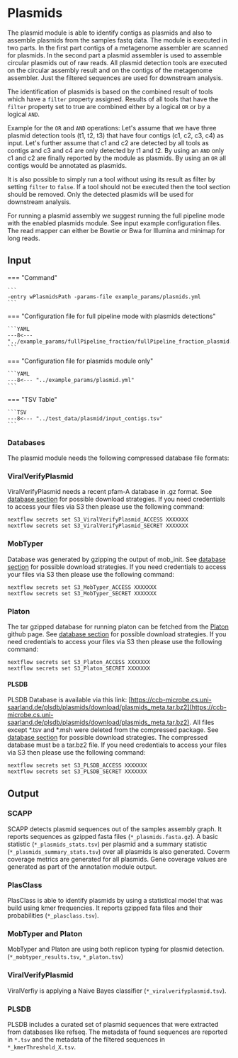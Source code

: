 # Plasmids

The plasmid module is able to identify contigs as plasmids and also to assemble plasmids from the samples fastq data. The module is executed in two
parts. In the first part contigs of a metagenome assembler are scanned for plasmids. In the second part a plasmid assembler is used to assemble
circular plasmids out of raw reads. All plasmid detection tools are executed on the circular assembly result and on the contigs of the metagenome assembler.
Just the filtered sequences are used for downstream analysis. 

The identification of plasmids is based on the combined result of tools which have a `filter` property assigned. Results of all tools that
have the `filter` property set to true are combined either by a logical `OR` or by a logical `AND`. 

Example for the `OR` and `AND` operations: 
Let's assume that we have three plasmid detection tools (t1, t2, t3) that have four contigs (c1, c2, c3, c4) as input. Let's further assume that c1 and c2 are detected by all tools as contigs and
c3 and c4 are only detected by t1 and t2. By using an `AND` only c1 and c2 are finally reported by the module as plasmids. By using an `OR` all contigs would be annotated as plasmids. 

It is also possible to simply run a tool without
using its result as filter by setting `filter` to `false`. If a tool should not be executed then the tool section should be removed.
Only the detected plasmids will be used for downstream analysis.


For running a plasmid assembly we suggest running the full pipeline mode with the enabled plasmids module. See input example configuration files.
The read mapper can either be Bowtie or Bwa for Illumina and minimap for long reads.  

## Input

=== "Command"

    ```
    -entry wPlasmidsPath -params-file example_params/plasmids.yml
    ```

=== "Configuration file for full pipeline mode with plasmids detections"

    ```YAML
    ---8<--- "../example_params/fullPipeline_fraction/fullPipeline_fraction_plasmid.yml"
    ```

=== "Configuration file for plasmids module only"

    ```YAML
    ---8<--- "../example_params/plasmid.yml"
    ```

=== "TSV Table"

    ```TSV
    ---8<--- "../test_data/plasmid/input_contigs.tsv"
    ```



### Databases

The plasmid module needs the following compressed database file formats: 

### ViralVerifyPlasmid

ViralVerifyPlasmid needs a recent pfam-A database in .gz format.
See [database section](../pipeline_configuration.md#database-input-configuration) for possible download strategies.
If you need credentials to access your files via S3 then please use the following command:

```
nextflow secrets set S3_ViralVerifyPlasmid_ACCESS XXXXXXX
nextflow secrets set S3_ViralVerifyPlasmid_SECRET XXXXXXX
```

### MobTyper

Database was generated by gzipping the output of mob_init.
See [database section](../pipeline_configuration.md#database-input-configuration) for possible download strategies.
If you need credentials to access your files via S3 then please use the following command:

```
nextflow secrets set S3_MobTyper_ACCESS XXXXXXX
nextflow secrets set S3_MobTyper_SECRET XXXXXXX
```

### Platon
The tar gzipped database for running platon can be fetched from the [Platon](https://github.com/oschwengers/platon) github page.
See [database section](../pipeline_configuration.md#database-input-configuration) for possible download strategies.
If you need credentials to access your files via S3 then please use the following command:

```
nextflow secrets set S3_Platon_ACCESS XXXXXXX
nextflow secrets set S3_Platon_SECRET XXXXXXX
```

#### PLSDB

PLSDB Database is available via this link: [https://ccb-microbe.cs.uni-saarland.de/plsdb/plasmids/download/plasmids_meta.tar.bz2](https://ccb-microbe.cs.uni-saarland.de/plsdb/plasmids/download/plasmids_meta.tar.bz2).
All files except *.tsv and *.msh were deleted from the compressed package.
See [database section](../pipeline_configuration.md#database-input-configuration) for possible download strategies.
The compressed database must be a tar.bz2 file. 
If you need credentials to access your files via S3 then please use the following command:

```
nextflow secrets set S3_PLSDB_ACCESS XXXXXXX
nextflow secrets set S3_PLSDB_SECRET XXXXXXX
```

## Output

### SCAPP

SCAPP detects plasmid sequences out of the samples assembly graph.
It reports sequences as gzipped fasta files (`*_plasmids.fasta.gz`). A basic statistic (`*_plasmids_stats.tsv`) per plasmid and a summary statistic (`*_plasmids_summary_stats.tsv`) over all
plasmids is also generated. Coverm coverage metrics are generated for all plasmids. Gene coverage values are generated as part of the annotation module output.

### PlasClass

PlasClass is able to identify plasmids by using a statistical model that was build using kmer frequencies.
It reports gzipped fata files and their probabilities (`*_plasclass.tsv`).

### MobTyper and Platon

MobTyper and Platon are using both replicon typing for plasmid detection. (`*_mobtyper_results.tsv`, `*_platon.tsv`)

### ViralVerifyPlasmid

ViralVerfiy is applying a Naive Bayes classifier (`*_viralverifyplasmid.tsv`).

### PLSDB

PLSDB includes a curated set of plasmid sequences that were extracted from databases like refseq.
The metadata of found sequences are reported in `*.tsv` and the metadata of the filtered sequences in `*_kmerThreshold_X.tsv`.

